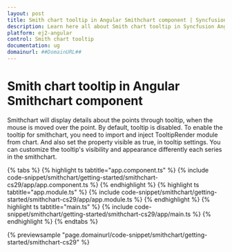 ```yaml
---
layout: post
title: Smith chart tooltip in Angular Smithchart component | Syncfusion
description: Learn here all about Smith chart tooltip in Syncfusion Angular Smithchart component of Syncfusion Essential JS 2 and more.
platform: ej2-angular
control: Smith chart tooltip 
documentation: ug
domainurl: ##DomainURL##
---
```


# Smith chart tooltip in Angular Smithchart component

Smithchart will display details about the points through tooltip, when the mouse is moved over the point. By default, tooltip is disabled. To enable the tooltip for smithchart, you need to import and inject TooltipRender module from chart. And also set the property visible as true, in tooltip settings. You can customize the tooltip's visibility and appearance differently each series in the smithchart.

{% tabs %}
{% highlight ts tabtitle="app.component.ts" %}
{% include code-snippet/smithchart/getting-started/smithchart-cs29/app/app.component.ts %}
{% endhighlight %}
{% highlight ts tabtitle="app.module.ts" %}
{% include code-snippet/smithchart/getting-started/smithchart-cs29/app/app.module.ts %}
{% endhighlight %}
{% highlight ts tabtitle="main.ts" %}
{% include code-snippet/smithchart/getting-started/smithchart-cs29/app/main.ts %}
{% endhighlight %}
{% endtabs %}
  
{% previewsample "page.domainurl/code-snippet/smithchart/getting-started/smithchart-cs29" %}

